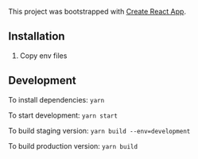 This project was bootstrapped with [Create React App](https://github.com/facebookincubator/create-react-app).

## Installation

1. Copy env files

## Development

To install dependencies:
```yarn```

To start development:
```yarn start```

To build staging version:
```yarn build --env=development```

To build production version:
```yarn build```
